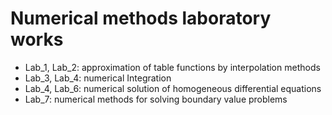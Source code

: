 # Numerical methods laboratory works
- Lab_1, Lab_2: approximation of table functions by interpolation methods
- Lab_3, Lab_4: numerical Integration
- Lab_4, Lab_6: numerical solution of homogeneous differential equations
- Lab_7: numerical methods for solving boundary value problems
